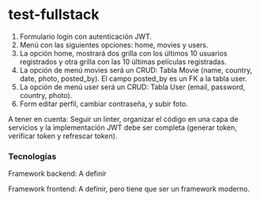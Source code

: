 # test-fullstack

1. Formulario login con autenticación JWT.
2. Menú con las siguientes opciones: home, movies y users.
3. La opción home, mostrará dos grilla con los últimos 10 usuarios registrados y otra grilla con las 10 últimas películas registradas.
4. La opción de menú movies será un CRUD: Tabla Movie (name, country, date, photo, posted_by). El campo posted_by es un FK a la tabla user.
5. La opción de menú user será un CRUD: Tabla User (email, password, country, photo).
6. Form editar perfil, cambiar contraseña, y subir foto.

A tener en cuenta: Seguir un linter, organizar el código en una capa de servicios y la implementación JWT debe ser completa (generar token, verificar token y refrescar token).

### Tecnologías
Framework backend: A definir

Framework frontend: A definir, pero tiene que ser un framework moderno.
